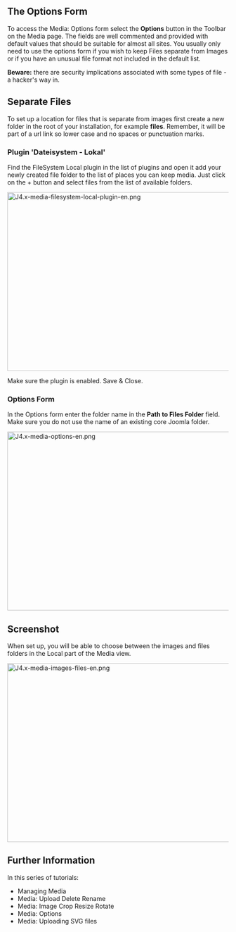 <!-- Filename: J4.x:Media:_Options / Display title: Medien: Optionen -->

## The Options Form

To access the Media: Options form select the **Options** button in the
Toolbar on the Media page. The fields are well commented and provided
with default values that should be suitable for almost all sites. You
usually only need to use the options form if you wish to keep Files
separate from Images or if you have an unusual file format not included
in the default list.

**Beware:** there are security implications associated with some types
of file - a hacker's way in.

## Separate Files

To set up a location for files that is separate from images first create
a new folder in the root of your installation, for example **files**.
Remember, it will be part of a url link so lower case and no spaces or
punctuation marks.

### Plugin 'Dateisystem - Lokal'

Find the FileSystem Local plugin in the list of plugins and open it add
your newly created file folder to the list of places you can keep media.
Just click on the + button and select files from the list of available
folders.

<img
src="https://docs.joomla.org/images/9/9e/J4.x-media-filesystem-local-plugin-en.png"
class="thumbborder" decoding="async" data-file-width="800"
data-file-height="406" width="800" height="406"
alt="J4.x-media-filesystem-local-plugin-en.png" />

Make sure the plugin is enabled. Save & Close.

### Options Form

In the Options form enter the folder name in the **Path to Files
Folder** field. Make sure you do not use the name of an existing core
Joomla folder.

<img src="https://docs.joomla.org/images/9/98/J4.x-media-options-en.png"
class="thumbborder" decoding="async" data-file-width="800"
data-file-height="406" width="800" height="406"
alt="J4.x-media-options-en.png" />

## Screenshot

When set up, you will be able to choose between the images and files
folders in the Local part of the Media view.

<img
src="https://docs.joomla.org/images/0/08/J4.x-media-images-files-en.png"
class="thumbborder" decoding="async" data-file-width="800"
data-file-height="406" width="800" height="406"
alt="J4.x-media-images-files-en.png" />

## Further Information

In this series of tutorials:

-  Managing
  Media
-  Media: Upload Delete
  Rename
-  Media: Image Crop Resize
  Rotate
-  Media:
  Options
-  Media: Uploading SVG
  files
